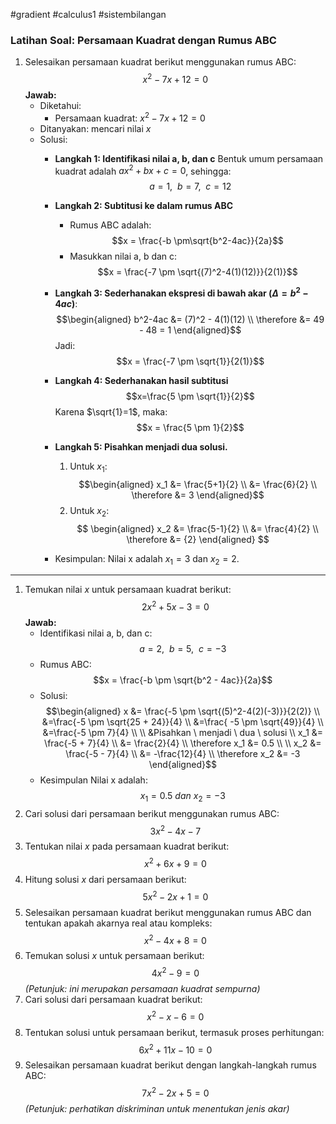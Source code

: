 #gradient #calculus1 #sistembilangan

### Latihan Soal: Persamaan Kuadrat dengan Rumus ABC

1. Selesaikan persamaan kuadrat berikut menggunakan rumus ABC: $$ x^2-7x+12=0$$
   **Jawab:**
   - Diketahui:
	   - Persamaan kuadrat: $x^2 - 7x + 12 = 0$
   - Ditanyakan: mencari nilai $x$
   - Solusi:
	   - **Langkah 1: Identifikasi nilai a, b, dan c**
	     Bentuk umum persamaan kuadrat adalah $ax^2+bx+c=0$, sehingga: $$a=1,\ \ b = 7, \ \ c=12$$
	   - **Langkah 2: Subtitusi ke dalam rumus ABC**
		   - Rumus ABC adalah: $$x = \frac{-b \pm\sqrt{b^2-4ac}}{2a}$$
		   - Masukkan nilai a, b dan c: $$x = \frac{-7 \pm \sqrt{(7)^2-4(1)(12)}}{2(1)}$$
	   - **Langkah 3: Sederhanakan ekspresi di bawah akar ($\Delta = b^2 - 4ac$)**: $$\begin{aligned}
	   b^2-4ac &= (7)^2 - 4(1)(12) \\
	   \therefore &= 49 - 48 = 1
	   \end{aligned}$$
		   Jadi: $$x = \frac{-7 \pm \sqrt{1}}{2(1)}$$
		- **Langkah 4: Sederhanakan hasil subtitusi** $$x=\frac{5 \pm \sqrt{1}}{2}$$
		  Karena $\sqrt{1}=1$, maka: $$x = \frac{5 \pm 1}{2}$$
		- **Langkah 5: Pisahkan menjadi dua solusi.**
		  1. Untuk $x_1$: 
		      $$\begin{aligned}
		     x_1 &= \frac{5+1}{2} \\
		     &= \frac{6}{2} \\
		     \therefore &= 3
			  \end{aligned}$$
		  2. Untuk $x_2$:
		     $$
		     \begin{aligned} 
		     x_2 &= \frac{5-1}{2} \\
		     &= \frac{4}{2} \\
		     \therefore &= {2}
		     \end{aligned}
			     $$

		- Kesimpulan: Nilai x adalah $x_1 = 3$ dan $x_2 = 2$.
   
___


1. Temukan nilai $x$ untuk persamaan kuadrat berikut: $$2x^2+5x - 3 = 0$$
   **Jawab:**
   - Identifikasi nilai a, b, dan c: $$a = 2, \ \ b = 5, \ \ c = -3$$
   - Rumus ABC: $$x = \frac{-b \pm \sqrt{b^2 - 4ac}}{2a}$$
   - Solusi: 
     $$\begin{aligned} 
     x &= \frac{-5 \pm \sqrt{(5)^2-4(2)(-3)}}{2(2)} \\
     &=\frac{-5 \pm \sqrt{25 + 24}}{4} \\
     &=\frac{ -5 \pm \sqrt{49}}{4} \\
     &=\frac{-5 \pm 7}{4}
     \\
     \\
     &Pisahkan \ menjadi \ dua \ solusi \\
     x_1 &= \frac{-5 + 7}{4} \\
     &= \frac{2}{4} \\
     \therefore x_1 &= 0.5 
	 \\
	 \\
	 x_2 &= \frac{-5 - 7}{4} \\
	 &= -\frac{12}{4} \\
	 \therefore x_2 &= -3
     \end{aligned}$$
   - Kesimpulan
     Nilai x adalah: $$x_1 = 0.5 \ dan \ x_2 = -3$$
1. Cari solusi dari persamaan berikut menggunakan rumus ABC: $$3x^2-4x-7$$
2. Tentukan nilai $x$ pada persamaan kuadrat berikut: $$x^2+6x+9 = 0$$
3. Hitung solusi $x$ dari persamaan berikut: $$5x^2-2x+1 = 0$$
4. Selesaikan persamaan kuadrat berikut menggunakan rumus ABC dan tentukan apakah akarnya real atau kompleks: $$x^2-4x+8=0$$
5. Temukan solusi $x$ untuk persamaan berikut: $$4x^2-9=0$$
   *(Petunjuk: ini merupakan persamaan kuadrat sempurna)*
8. Cari solusi dari persamaan kuadrat berikut: $$x^2-x-6 = 0$$
9. Tentukan solusi untuk persamaan berikut, termasuk proses perhitungan: $$6x^2 + 11x-10=0$$
10. Selesaikan persamaan kuadrat berikut dengan langkah-langkah rumus ABC: $$7x^2-2x+5 = 0$$
    *(Petunjuk: perhatikan diskriminan untuk menentukan jenis akar)*